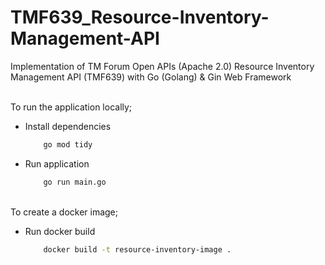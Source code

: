 # TMF639_Resource-Inventory-Management-API
Implementation of TM Forum Open APIs (Apache 2.0) Resource Inventory Management API (TMF639) with Go (Golang) & Gin Web Framework

<br>
To run the application locally;

* Install dependencies
    ```bash
        go mod tidy
    ```


* Run application
    ```bash
        go run main.go
   ```
<br>
To create a docker image;

* Run docker build
    ```bash
        docker build -t resource-inventory-image .
    ```